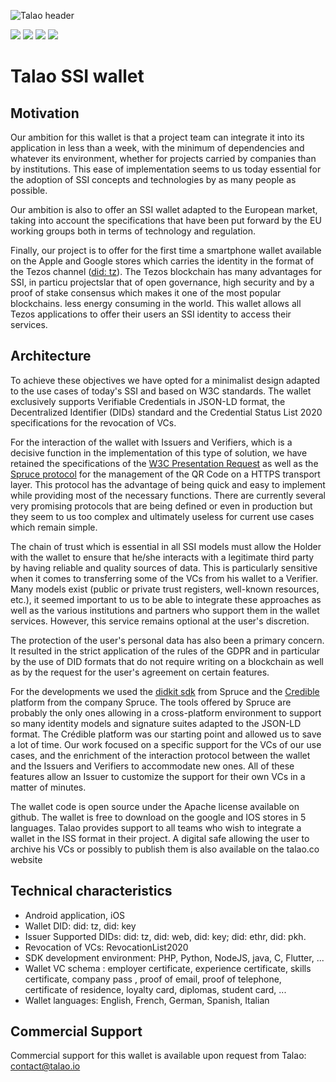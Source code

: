 ![Talao header](https://avatars.githubusercontent.com/u/36969426?s=200&v=4)


[![](https://img.shields.io/badge/Flutter-1.22.6-blue)](https://flutter.dev/docs/get-started/install) [![](https://img.shields.io/badge/ssi-v0.3-green)](https://www.github.com/spruceid/ssi) [![](https://img.shields.io/badge/DIDKit-v0.3-green)](https://www.github.com/spruceid/didkit) [![](https://img.shields.io/badge/License-Apache--2.0-green)](https://github.com/TalaoDAO/talao-wallet/blob/dev-talao/LICENSE) 

# Talao SSI wallet

## Motivation 


Our ambition for this wallet is that a project team can integrate it into its application in less than a week, with the minimum of dependencies and whatever its environment, whether for projects carried by companies than by institutions. This ease of implementation seems to us today essential for the adoption of SSI concepts and technologies by as many people as possible.


Our ambition is also to offer an SSI wallet adapted to the European market, taking into account the specifications that have been put forward by the EU working groups both in terms of technology and regulation. 


Finally, our project is to offer for the first time a smartphone wallet available on the Apple and Google stores which carries the identity in the format of the Tezos channel ([did: tz]( https://did-tezos-draft.spruceid.com/ )). The Tezos blockchain has many advantages for SSI, in particu projectslar that of open governance, high security and by a proof of stake consensus which makes it one of the most popular blockchains. less energy consuming in the world. This wallet allows all Tezos applications to offer their users an SSI identity to access their services.
 
## Architecture


To achieve these objectives we have opted for a minimalist design adapted to the use cases of today's SSI and based on W3C standards. The wallet exclusively supports Verifiable Credentials in JSON-LD format, the Decentralized Identifier (DIDs) standard and the Credential Status List 2020 specifications for the revocation of VCs.


For the interaction of the wallet with Issuers and Verifiers, which is a decisive function in the implementation of this type of solution, we have retained the specifications of the [W3C Presentation Request]( https://w3c-ccg.github.io/vp-request-spec/ ) as well as the [Spruce protocol]( https://github.com/spruceid/credible#supported-protocols )  for the management of the QR Code on a HTTPS transport layer. This protocol has the advantage of being quick and easy to implement while providing most of the necessary functions. There are currently several very promising protocols that are being defined or even in production but they seem to us too complex and ultimately useless for current use cases which remain simple.


The chain of trust which is essential in all SSI models must allow the Holder with the wallet to ensure that he/she interacts with a legitimate third party by having reliable and quality sources of data. This is particularly sensitive when it comes to transferring some of the VCs from his wallet to a Verifier. Many models exist (public or private trust registers, well-known resources, etc.), it seemed important to us to be able to integrate these approaches as well as the various institutions and partners who support them in the wallet services. However, this service remains optional at the user's discretion.


The protection of the user's personal data has also been a primary concern. It resulted in the strict application of the rules of the GDPR and in particular by the use of DID formats that do not require writing on a blockchain as well as by the request for the user's agreement on certain features.


For the developments we used the [didkit sdk](https://spruceid.dev/docs/didkit/ ) from Spruce and the [Credible]( https://spruceid.dev/docs/credible/ ) platform from the company Spruce. The tools offered by Spruce are probably the only ones allowing in a cross-platform environment to support so many identity models and signature suites adapted to the JSON-LD format. The Crédible platform was our starting point and allowed us to save a lot of time. Our work focused on a specific support for the VCs of our use cases, and the enrichment of the interaction protocol between the wallet and the Issuers and Verifiers to accommodate new ones. All of these features allow an Issuer to customize the support for their own VCs in a matter of minutes.


The wallet code is open source under the Apache license available on github. The wallet is free to download on the google and IOS stores in 5 languages. Talao provides support to all teams who wish to integrate a wallet in the ISS format in their project. A digital safe allowing the user to archive his VCs or possibly to publish them is also available on the talao.co website


## Technical characteristics 


* Android application, iOS
* Wallet DID: did: tz, did: key
* Issuer Supported DIDs: did: tz, did: web, did: key; did: ethr, did: pkh.
* Revocation of VCs: RevocationList2020
* SDK development environment: PHP, Python, NodeJS, java, C, Flutter, ...
* Wallet VC schema : employer certificate, experience certificate, skills certificate, company pass , proof of email, proof of telephone, certificate of residence, loyalty card, diplomas, student card, ...
* Wallet languages: English, French, German, Spanish, Italian

## Commercial Support

Commercial support for this wallet is available upon request from Talao: contact@talao.io
